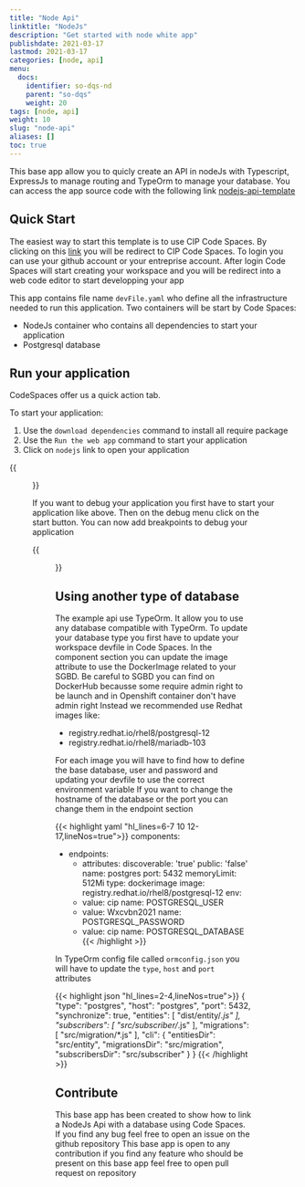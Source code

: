 ```yaml
---
title: "Node Api"
linktitle: "NodeJs"
description: "Get started with node white app"
publishdate: 2021-03-17
lastmod: 2021-03-17
categories: [node, api]
menu:
  docs:
    identifier: so-dqs-nd
    parent: "so-dqs"
    weight: 20
tags: [node, api]
weight: 10
slug: "node-api"
aliases: []
toc: true
---
```



This base app allow you to quicly create an API in nodeJs with Typescript, ExpressJs to manage routing and TypeOrm to manage your database.
You can access the app source code with the following link [nodejs-api-template](https://github.com/cip-core-mirrors/nodejs-api-template)

## Quick Start

The easiest way to start this template is to use CIP Code Spaces. By clicking on this [link](https://codeready-cip-crw-common.apps.c1.ocp.dev.sgcip.com/f?url=https://github.com/cip-core-mirrors/nodejs-api-template) you will be redirect to CIP Code Spaces. To login you can use your github account or your entreprise account. After login Code Spaces will start creating your workspace and you will be redirect into a web code editor to start developping your app

This app contains file name `devFile.yaml` who define all the infrastructure needed to run this application. Two containers will be start by Code Spaces:
* NodeJs container who contains all dependencies to start your application
* Postgresql database
  
## Run your application

CodeSpaces offer us a quick action tab.

To start your application:
1. Use the `download dependencies` command to install all require package
2. Use the `Run the web app` command to start your application
3. Click on `nodejs` link to open your application
   
{{<figure src="media/node_command.png" alt="Command tab">}}

If you want to debug your application you first have to start your application like above.
Then on the debug menu click on the start button. You can now add breakpoints to debug your application

{{<figure src="media/node_debug.png" alt="Debug tab">}}

## Using another type of database

The example api use TypeOrm. It allow you to use any database compatible with TypeOrm.
To update your database type you first have to update your workspace devfile in Code Spaces.
In the component section you can update the image attribute to use the DockerImage related to your SGBD. 
Be careful to SGBD you can find on DockerHub becausse some require admin right to be launch and in Openshift container don't have admin right
Instead we recommended use Redhat images like:
* registry.redhat.io/rhel8/postgresql-12
* registry.redhat.io/rhel8/mariadb-103

For each image you will have to find how to define the base database, user and password and updating your devfile to use the correct environment variable
If you want to change the hostname of the database or the port you can change them in the endpoint section 

{{< highlight yaml "hl_lines=6-7 10 12-17,lineNos=true">}}
components:
  - endpoints:
      - attributes:
          discoverable: 'true'
          public: 'false'
        name: postgres
        port: 5432
    memoryLimit: 512Mi
    type: dockerimage
    image: registry.redhat.io/rhel8/postgresql-12
    env:
      - value: cip
        name: POSTGRESQL_USER
      - value: Wxcvbn2021
        name: POSTGRESQL_PASSWORD
      - value: cip
        name: POSTGRESQL_DATABASE
{{< /highlight >}}

In TypeOrm config file called `ormconfig.json` you will have to update the `type`, `host` and `port` attributes

{{< highlight json "hl_lines=2-4,lineNos=true">}}
{
  "type": "postgres",
  "host": "postgres",
  "port": 5432,
  "synchronize": true,
  "entities": [
    "dist/entity/*.js"
  ],
  "subscribers": [
    "src/subscriber/*.js"
  ],
  "migrations": [
    "src/migration/*.js"
  ],
  "cli": {
    "entitiesDir": "src/entity",
    "migrationsDir": "src/migration",
    "subscribersDir": "src/subscriber"
  }
}
{{< /highlight >}}

## Contribute

This base app has been created to show how to link a NodeJs Api with a database using Code Spaces.
If you find any bug feel free to open an issue on the github repository
This base app is open to any contribution if you find any feature who should be present on this base app feel free to open pull request on repository